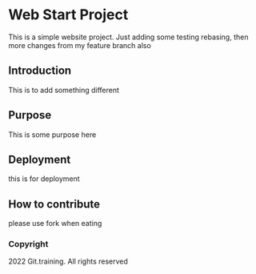 # Web Start Project

This is a simple website project. Just adding some testing rebasing, then more changes from my feature branch also

## Introduction

This is to add something different

## Purpose

This is some purpose here

## Deployment

this is for deployment

## How to contribute

please use fork when eating

### Copyright

2022 Git.training. All rights reserved
